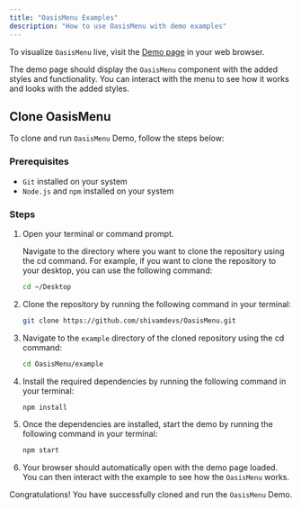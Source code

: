 ```yaml
---
title: "OasisMenu Examples"
description: "How to use OasisMenu with demo examples"
---
```


To visualize `OasisMenu` live, visit the [Demo page](https://demo.myoasis.tech/oasismenu) in your web browser.

The demo page should display the `OasisMenu` component with the added styles and functionality. You can interact with the menu to see how it works and looks with the added styles.

## Clone OasisMenu

To clone and run `OasisMenu` Demo, follow the steps below:

### Prerequisites

* `Git` installed on your system
* `Node.js` and `npm` installed on your system

### Steps

1. Open your terminal or command prompt.

    Navigate to the directory where you want to clone the repository using the cd command. For example, if you want to clone the repository to your desktop, you can use the following command:

    ```bash
    cd ~/Desktop
    ```

2. Clone the repository by running the following command in your terminal:

    ```bash
    git clone https://github.com/shivamdevs/OasisMenu.git
    ```

3. Navigate to the `example` directory of the cloned repository using the cd command:

    ```bash
    cd OasisMenu/example
    ```

4. Install the required dependencies by running the following command in your terminal:

    ```bash
    npm install
    ```

5. Once the dependencies are installed, start the demo by running the following command in your terminal:

    ```bash
    npm start
    ```

6. Your browser should automatically open with the demo page loaded. You can then interact with the example to see how the `OasisMenu` works.

Congratulations! You have successfully cloned and run the `OasisMenu` Demo.
